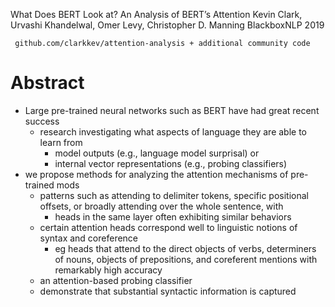 What Does BERT Look at? An Analysis of BERT’s Attention
Kevin Clark, Urvashi Khandelwal, Omer Levy, Christopher D. Manning
BlackboxNLP 2019

     github.com/clarkkev/attention-analysis + additional community code

# Abstract

* Large pre-trained neural networks such as BERT have had great recent success
  * research investigating what aspects of language they are able to learn from
    * model outputs (e.g., language model surprisal) or
    * internal vector representations (e.g., probing classifiers)
* we propose methods for analyzing the attention mechanisms of pre-trained mods
  * patterns such as attending to delimiter tokens, specific positional
    offsets, or broadly attending over the whole sentence, with
    * heads in the same layer often exhibiting similar behaviors
  * certain attention heads correspond well to
    linguistic notions of syntax and coreference
    * eg heads that attend to the direct objects of verbs, determiners of
      nouns, objects of prepositions, and coreferent mentions
      with remarkably high accuracy
  * an attention-based probing classifier
  * demonstrate that substantial syntactic information is captured
